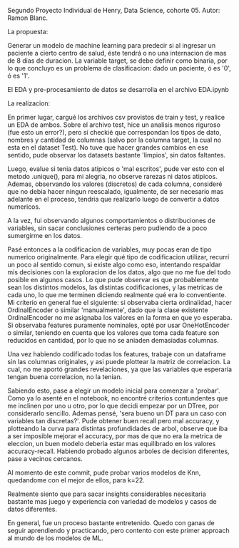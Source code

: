 
Segundo Proyecto Individual de Henry, Data Science, cohorte 05. Autor: Ramon Blanc.

La propuesta:

Generar un modelo de machine learning para predecir si al ingresar un paciente a cierto centro de salud, éste tendrá o no una internacion de mas de 8 dias de duracion. La variable target, se debe definir como binaria, por lo que concluyo es un problema de clasificacion: dado un paciente, ó es '0', ó es '1'.


El EDA  y pre-procesamiento de datos se desarrolla en el archivo EDA.ipynb

La realizacion:

En primer lugar, cargué los archivos csv provistos de train y test, y realice un EDA de ambos. Sobre el archivo test, hice un analisis menos riguroso (fue esto un error?), pero sí checkié que correspondan los tipos de dato, nombres y cantidad de columnas (salvo por la columna target, la cual no esta en el dataset Test). No tuve que hacer grandes cambios en ese sentido, pude observar los datasets bastante 'limpios', sin datos faltantes.

Luego, evalue si tenia datos atipicos o 'mal escritos', pude ver esto con el metodo .unique(), para mi alegria, no observe rarezas ni datos atipicos. Ademas, observando los valores (discretos) de cada columna, consideré que no debia hacer ningun reescalado, igualmente, de ser necesario mas adelante en el proceso, tendria que realizarlo luego de convertir a datos numericos.

A la vez, fui observando algunos comportamientos o distribuciones de variables, sin sacar conclusiones certeras pero pudiendo de a poco sumergirme en los datos.

Pasé entonces a la codificacion de variables, muy pocas eran de tipo numerico originalmente. Para elegir qué tipo de codificacion utilizar, recurrí un poco al sentido comun, si existe algo como eso, intentando respaldar mis decisiones con la exploracion de los datos, algo que no me fue del todo posible en algunos casos. Lo que pude observar es que probablemente sean los distintos modelos, las distintas codificaciones, y las metricas de cada uno, lo que me terminen diciendo realmente qué era lo conventiente. Mi criterio en general fue el siguiente: si observaba cierta ordinalidad, hacer OrdinalEncoder o similar 'manualmente', dado que la clase existente OrdinalEncoder no me asignaba los valores en la forma en que yo esperaba. Si observaba features puramente nominales, opté por usar OneHotEncoder o similar, teniendo en cuenta que los valores que toma cada feature son reducidos en cantidad, por lo que no se aniaden demasiadas columnas.

Una vez habiendo codificado todas los features, trabaje con un dataframe sin las columnas originales, y asi puede plottear la matriz de correlacion. La cual, no me aportó grandes revelaciones, ya que las variables que esperaría tengan buena correlacion, no la tenian.

Sabiendo esto, pase a elegir un modelo inicial para comenzar a 'probar'. Como ya lo asenté en el notebook, no encontré criterios contundentes que me inclinen por uno u otro, por lo que decidi empezar por un DTree, por considerarlo sencillo. Ademas pensé, 'sera bueno un DT para un caso con variables tan discretas?'. Pude obtener buen recall pero mal accuracy, y plotteando la curva para distintas profundidades de arbol, observe que iba a ser imposible mejorar el accuracy, por mas de que no era la metrica de eleccion, un buen modelo deberia estar mas equilibrado en los valores accuracy-recall.
Habiendo probado algunos arboles de decision diferentes, pase a vecinos cercanos. 

Al momento de este commit, pude probar varios modelos de Knn, quedandome con el mejor de ellos, para k=22. 

Realmente siento que para sacar insights considerables necesitaria bastante mas juego y experiencia con variedad de modelos y casos de datos diferentes. 

En general, fue un proceso bastante entretenido. Quedo con ganas de seguir aprendiendo y practicando, pero contento con este primer approach al mundo de los modelos de ML. 

